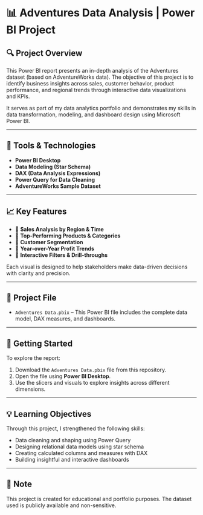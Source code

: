 # 📊 Adventures Data Analysis | Power BI Project

## 🔍 Project Overview

This Power BI report presents an in-depth analysis of the Adventures dataset (based on AdventureWorks data). The objective of this project is to identify business insights across sales, customer behavior, product performance, and regional trends through interactive data visualizations and KPIs.

It serves as part of my data analytics portfolio and demonstrates my skills in data transformation, modeling, and dashboard design using Microsoft Power BI.

---

## 🧰 Tools & Technologies

- **Power BI Desktop**
- **Data Modeling (Star Schema)**
- **DAX (Data Analysis Expressions)**
- **Power Query for Data Cleaning**
- **AdventureWorks Sample Dataset**

---

## 📈 Key Features

- 🔹 **Sales Analysis by Region & Time**
- 🔹 **Top-Performing Products & Categories**
- 🔹 **Customer Segmentation**
- 🔹 **Year-over-Year Profit Trends**
- 🔹 **Interactive Filters & Drill-throughs**

Each visual is designed to help stakeholders make data-driven decisions with clarity and precision.

---

## 📁 Project File

- `Adventures Data.pbix` – This Power BI file includes the complete data model, DAX measures, and dashboards.

---

## 🚀 Getting Started

To explore the report:

1. Download the `Adventures Data.pbix` file from this repository.
2. Open the file using **Power BI Desktop**.
3. Use the slicers and visuals to explore insights across different dimensions.

---

## 💡 Learning Objectives

Through this project, I strengthened the following skills:

- Data cleaning and shaping using Power Query
- Designing relational data models using star schema
- Creating calculated columns and measures with DAX
- Building insightful and interactive dashboards

---


## 📌 Note

This project is created for educational and portfolio purposes. The dataset used is publicly available and non-sensitive.

